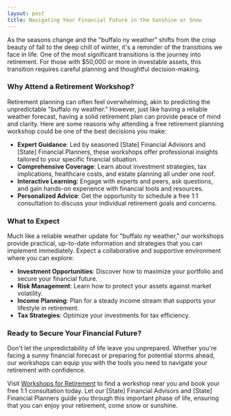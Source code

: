 ```yaml
---
layout: post
title: Navigating Your Financial Future in the Sunshine or Snow
---
```



As the seasons change and the "buffalo ny weather" shifts from the crisp beauty of fall to the deep chill of winter, it's a reminder of the transitions we face in life. One of the most significant transitions is the journey into retirement. For those with $50,000 or more in investable assets, this transition requires careful planning and thoughtful decision-making.

### Why Attend a Retirement Workshop?

Retirement planning can often feel overwhelming, akin to predicting the unpredictable "buffalo ny weather." However, just like having a reliable weather forecast, having a solid retirement plan can provide peace of mind and clarity. Here are some reasons why attending a free retirement planning workshop could be one of the best decisions you make:

- **Expert Guidance**: Led by seasoned [State] Financial Advisors and [State] Financial Planners, these workshops offer professional insights tailored to your specific financial situation.
- **Comprehensive Coverage**: Learn about investment strategies, tax implications, healthcare costs, and estate planning all under one roof.
- **Interactive Learning**: Engage with experts and peers, ask questions, and gain hands-on experience with financial tools and resources.
- **Personalized Advice**: Get the opportunity to schedule a free 1:1 consultation to discuss your individual retirement goals and concerns.

### What to Expect

Much like a reliable weather update for "buffalo ny weather," our workshops provide practical, up-to-date information and strategies that you can implement immediately. Expect a collaborative and supportive environment where you can explore:

- **Investment Opportunities**: Discover how to maximize your portfolio and secure your financial future.
- **Risk Management**: Learn how to protect your assets against market volatility.
- **Income Planning**: Plan for a steady income stream that supports your lifestyle in retirement.
- **Tax Strategies**: Optimize your investments for tax efficiency.

### Ready to Secure Your Financial Future?

Don't let the unpredictability of life leave you unprepared. Whether you're facing a sunny financial forecast or preparing for potential storms ahead, our workshops can equip you with the tools you need to navigate your retirement with confidence.

Visit [Workshops for Retirement](https://workshopsforretirement.com) to find a workshop near you and book your free 1:1 consultation today. Let our [State] Financial Advisors and [State] Financial Planners guide you through this important phase of life, ensuring that you can enjoy your retirement, come snow or sunshine.